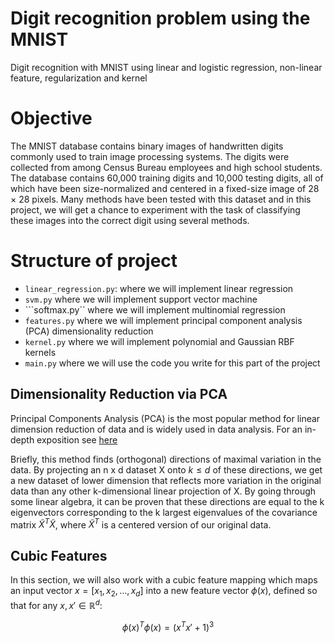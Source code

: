 # Digit recognition problem using the MNIST
 Digit recognition with MNIST using linear and logistic regression, non-linear feature, regularization and kernel 

# Objective
The MNIST database contains binary images of handwritten digits commonly used to train image processing systems. The digits were collected from among Census Bureau employees and high school students. The database contains 60,000 training digits and 10,000 testing digits, all of which have been size-normalized and centered in a fixed-size image of 28 × 28 pixels. Many methods have been tested with this dataset and in this project, we will get a chance to experiment with the task of classifying these images into the correct digit using several methods.

# Structure of project
- ```linear_regression.py```: where we will implement linear regression
- ```svm.py``` where we will implement support vector machine
- ```softmax.py`` where we will implement multinomial regression
- ```features.py``` where we will implement principal component analysis (PCA) dimensionality reduction
- ```kernel.py``` where we will implement polynomial and Gaussian RBF kernels
- ```main.py``` where we will use the code you write for this part of the project

## Dimensionality Reduction via PCA

Principal Components Analysis (PCA) is the most popular method for linear dimension reduction of data and is widely used in data analysis. For an in-depth exposition see [here](https://online.stat.psu.edu/stat505/lesson/11.) 

Briefly, this method finds (orthogonal) directions of maximal variation in the data. By projecting an n x d dataset X onto $k \leq d$  of these directions, we get a new dataset of lower dimension that reflects more variation in the original data than any other k-dimensional linear projection of X. By going through some linear algebra, it can be proven that these directions are equal to the k eigenvectors corresponding to the k largest eigenvalues of the covariance matrix $\widetilde{X}^T\widetilde{X}$, where $\widetilde{X}^T$  is a centered version of our original data.

## Cubic Features

In this section, we will also work with a cubic feature mapping which maps an input vector $x=[x_1,x_2,...,x_d]$  into a new feature vector $\phi(x)$, defined so that for any $x,x' \in \mathbb{R}^d$:

$$
\phi (x)^T \phi (x) = (x^{T}x'+1)^3
$$

